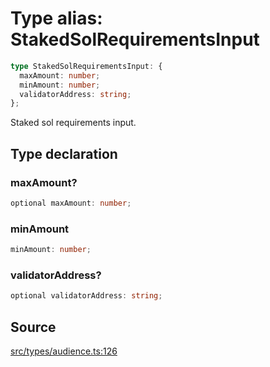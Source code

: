 # Type alias: StakedSolRequirementsInput

```ts
type StakedSolRequirementsInput: {
  maxAmount: number;
  minAmount: number;
  validatorAddress: string;
};
```

Staked sol requirements input.

## Type declaration

### maxAmount?

```ts
optional maxAmount: number;
```

### minAmount

```ts
minAmount: number;
```

### validatorAddress?

```ts
optional validatorAddress: string;
```

## Source

[src/types/audience.ts:126](https://github.com/torque-labs/torque-ts-sdk/blob/35180ea2561c531d50df4b23b7bd32172a5fdc80/src/types/audience.ts#L126)
